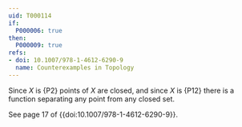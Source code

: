 ```yaml
---
uid: T000114
if:
  P000006: true
then:
  P000009: true
refs:
- doi: 10.1007/978-1-4612-6290-9
  name: Counterexamples in Topology
---
```


Since $X$ is {P2} points of $X$ are closed, and since $X$ is {P12} there is a function separating any point from any closed set.

See page 17 of {{doi:10.1007/978-1-4612-6290-9}}.
